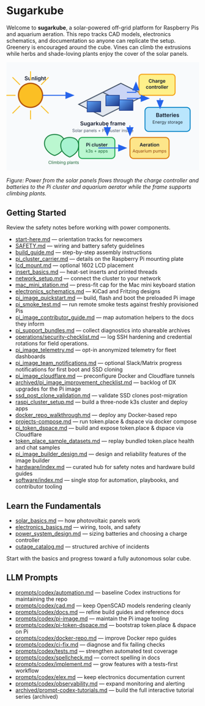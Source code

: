 # Sugarkube

Welcome to **sugarkube**, a solar-powered off-grid platform for Raspberry Pis and aquarium aeration.
This repo tracks CAD models, electronics schematics, and documentation
so anyone can replicate the setup.
Greenery is encouraged around the cube. Vines can climb the extrusions while
herbs and shade-loving plants enjoy the cover of the solar panels.

![Diagram of the Sugarkube solar cube showing panels, electronics, and greenery](images/sugarkube_diagram.svg)

*Figure: Power from the solar panels flows through the charge controller and batteries to the
Pi cluster and aquarium aerator while the frame supports climbing plants.*

## Getting Started
Review the safety notes before working with power components.

- [start-here.md](start-here.md) — orientation tracks for newcomers
- [SAFETY.md](SAFETY.md) — wiring and battery safety guidelines
- [build_guide.md](build_guide.md) — step-by-step assembly instructions
- [pi_cluster_carrier.md](pi_cluster_carrier.md) — details on the Raspberry Pi mounting plate
- [lcd_mount.md](lcd_mount.md) — optional 1602 LCD placement
- [insert_basics.md](insert_basics.md) — heat-set inserts and printed threads
- [network_setup.md](network_setup.md) — connect the cluster to your network
- [mac_mini_station.md](mac_mini_station.md) — press-fit cap for the Mac mini keyboard station
- [electronics_schematics.md](electronics_schematics.md) — KiCad and Fritzing designs
- [pi_image_quickstart.md](pi_image_quickstart.md) — build, flash and boot the preloaded Pi image
- [pi_smoke_test.md](pi_smoke_test.md) — run remote smoke tests against freshly provisioned Pis
- [pi_image_contributor_guide.md](pi_image_contributor_guide.md) — map automation helpers to the docs
  they inform
- [pi_support_bundles.md](pi_support_bundles.md) — collect diagnostics into shareable archives
- [operations/security-checklist.md](operations/security-checklist.md) — log SSH hardening and credential
  rotations for field operations.
- [pi_image_telemetry.md](pi_image_telemetry.md) — opt-in anonymized telemetry for fleet dashboards
- [pi_image_team_notifications.md](pi_image_team_notifications.md) — optional Slack/Matrix progress
  notifications for first boot and SSD cloning
- [pi_image_cloudflare.md](pi_image_cloudflare.md) — preconfigure Docker and Cloudflare tunnels
- [archived/pi_image_improvement_checklist.md](archived/pi_image_improvement_checklist.md) — backlog of DX upgrades for the Pi image
- [ssd_post_clone_validation.md](ssd_post_clone_validation.md) — validate SSD clones post-migration
- [raspi_cluster_setup.md](raspi_cluster_setup.md) — build a three-node k3s cluster and deploy apps
- [docker_repo_walkthrough.md](docker_repo_walkthrough.md) — deploy any Docker-based repo
- [projects-compose.md](projects-compose.md) — run token.place & dspace via docker compose
- [pi_token_dspace.md](pi_token_dspace.md) — build and expose token.place & dspace via Cloudflare
- [token_place_sample_datasets.md](token_place_sample_datasets.md) — replay bundled
  token.place health and chat samples
- [pi_image_builder_design.md](pi_image_builder_design.md) — design and reliability features of the image builder
- [hardware/index.md](hardware/index.md) — curated hub for safety notes and hardware build guides
- [software/index.md](software/index.md) — single stop for automation, playbooks, and contributor tooling

## Learn the Fundamentals
- [solar_basics.md](solar_basics.md) — how photovoltaic panels work
- [electronics_basics.md](electronics_basics.md) — wiring, tools, and safety
- [power_system_design.md](power_system_design.md) — sizing batteries and choosing a
  charge controller
- [outage_catalog.md](outage_catalog.md) — structured archive of incidents

Start with the basics and progress toward a fully autonomous solar cube.

## LLM Prompts
- [prompts/codex/automation.md](prompts/codex/automation.md) — baseline Codex instructions for maintaining the repo
- [prompts/codex/cad.md](prompts/codex/cad.md) — keep OpenSCAD models rendering cleanly
- [prompts/codex/docs.md](prompts/codex/docs.md) — refine build guides and reference docs
- [prompts/codex/pi-image.md](prompts/codex/pi-image.md) — maintain the Pi image tooling
- [prompts/codex/pi-token-dspace.md](prompts/codex/pi-token-dspace.md) —
  bootstrap token.place & dspace on Pi
- [prompts/codex/docker-repo.md](prompts/codex/docker-repo.md) — improve Docker repo guides
- [prompts/codex/ci-fix.md](prompts/codex/ci-fix.md) — diagnose and fix failing checks
- [prompts/codex/tests.md](prompts/codex/tests.md) — strengthen automated test coverage
- [prompts/codex/spellcheck.md](prompts/codex/spellcheck.md) — correct spelling in docs
- [prompts/codex/implement.md](prompts/codex/implement.md) — grow features with a tests-first workflow
- [prompts/codex/elex.md](prompts/codex/elex.md) — keep electronics documentation current
- [prompts/codex/observability.md](prompts/codex/observability.md) — expand monitoring and alerting
- [archived/prompt-codex-tutorials.md](archived/prompt-codex-tutorials.md) — build the full interactive tutorial series (archived)
